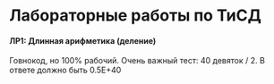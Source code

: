 # Лабораторные работы по ТиСД

#### ЛР1: Длинная арифметика (деление)
Говнокод, но 100% рабочий.
Очень важный тест: 40 девяток / 2. В ответе должно быть 0.5E+40
